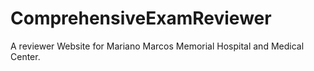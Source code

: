 # ComprehensiveExamReviewer
 A reviewer Website for Mariano Marcos Memorial Hospital and Medical Center.

